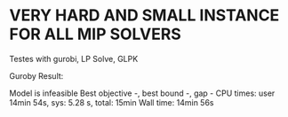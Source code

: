 # VERY HARD AND SMALL INSTANCE FOR ALL MIP SOLVERS

Testes with gurobi, LP Solve, GLPK

Guroby Result:

Model is infeasible
Best objective -, best bound -, gap -
CPU times: user 14min 54s, sys: 5.28 s, total: 15min
Wall time: 14min 56s
